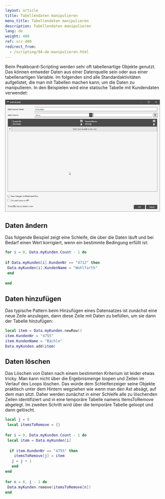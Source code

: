 ```yaml
---
layout: article
title: Tabellendaten manipulieren
menu_title: Tabellendaten manipulieren
description: Tabellendaten manipulieren
lang: de
weight: 400
ref: scr-400
redirect_from:
  - /scripting/04-de-manipulieren.html
---
```

Beim Peakboard-Scripting werden sehr oft tabellenartige Objekte genutzt. Das können entweder Daten aus einer Datenquelle sein oder aus einer tabellenartigen Variable. Im folgenden sind alle Standardaktivitäten aufgelistet, die man mit Tabellen machen kann, um die Daten zu manipulieren. In den Beispielen wird eine statische Tabelle mit Kundendaten verwendet:

![image_1](/assets/images/scripting/table-2/ScriptingTabellendatenManipulieren.png)

## Daten ändern
Das folgende Beispiel zeigt eine Schleife, die über die Daten läuft und bei Bedarf einen Wert korrigiert, wenn ein bestimmte Bedingung erfüllt ist:

```lua
for i = 0, Data.myKunden.Count - 1 do

if Data.myKunden[i].KundenNr == "4712" then
 Data.myKunden[i].KundenName = "Wohlfarth"
 end

end
```
## Daten hinzufügen

Das typische Pattern beim Hinzufügen eines Datensatzes ist zunächst eine neue Zeile anzulegen, dann diese Zeile mit Daten zu befüllen, um sie dann der Tabelle hinzufügen:

```lua
local item = Data.myKunden.newRow()
item.KundenNr = "4755"
item.KundenName = "Bächle"
Data.myKunden.add(item)
```
## Daten löschen

Das Löschen von Daten nach einem bestimmten Kriterium ist leider etwas tricky. Man kann nicht über die Ergebnismenge loopen und Zeilen im Verlauf des Loops löschen. Das würde dem Schleifenzeiger seine Objekte praktisch unter dem Hintern wegziehen wie wenn man den Ast absägt, auf dem man sitzt. Daher werden zunächst in einer Schleife alle zu löschenden Zeilen identifiziert und in eine temporäre Tabelle namens ItemsToRemove abgelegt. Im zweiten Schritt wird über die temporäre Tabelle geloopt und dann gelöscht.

```lua
local j = 0
 local itemsToRemove = {}

for i = 0, Data.myKunden.Count - 1 do
 local item = Data.myKunden[i]

  if item.KundenNr == "4755" then
    itemsToRemove[j] = item
   j = j + 1
   end
end

for n = 0, j - 1 do
 Data.myKunden.remove(itemsToRemove[n])
end
```
